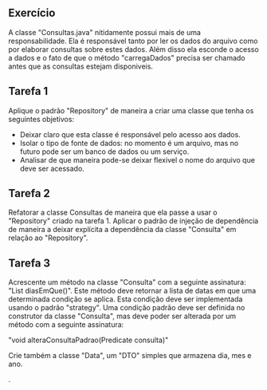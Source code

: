 ## Exercício

A classe "Consultas.java" nitidamente possui mais de uma responsabilidade. Ela é responsável tanto por ler os dados do arquivo como por elaborar consultas sobre estes dados. Além disso ela esconde o acesso a dados e o fato de que o método "carregaDados" precisa ser chamado antes que as consultas estejam disponiveis.

## Tarefa 1

Aplique o padrão "Repository" de maneira a criar uma classe que tenha os seguintes objetivos:

- Deixar claro que esta classe é responsável pelo acesso aos dados.
- Isolar o tipo de fonte de dados: no momento é um arquivo, mas no futuro pode ser um banco de dados ou um serviço.
- Analisar de que maneira pode-se deixar flexivel o nome do arquivo que deve ser acessado.

## Tarefa 2

Refatorar a classe Consultas de maneira que ela passe a usar o "Repository" criado na tarefa 1. Aplicar o padrão de injeção de dependência de maneira a deixar explícita a dependência da classe "Consulta" em relação ao "Repository". 

## Tarefa 3

Acrescente um método na classe "Consulta" com a seguinte assinatura: "List<Data> diasEmQue()". Este método deve retornar a lista de datas em que uma determinada condição se aplica. Esta condição deve ser implementada usando o padrão "strategy". Uma condição padrão deve ser definida no construtor da classe "Consulta", mas deve poder ser alterada por um método com a seguinte assinatura: 

"void alteraConsultaPadrao(Predicate<RegistroDoTempo> consulta)"

Crie também a classe "Data", um "DTO" simples que armazena dia, mes e ano.

.